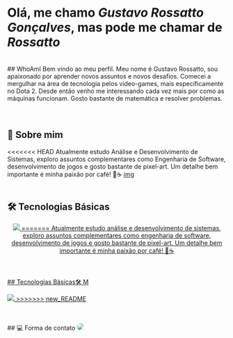 # Olá, me chamo *_Gustavo Rossatto Gonçalves_*, mas pode me chamar de *_Rossatto_*
<br>
## WhoAmI 
Bem vindo ao meu perfil. Meu nome é Gustavo Rossatto, sou apaixonado por aprender novos assuntos e novos desafios. Comecei a mergulhar na área de tecnologia pelos vídeo-games, mais especificamente no Dota 2. Desde então venho me interessando cada vez mais por como as máquinas funcionam. Gosto bastante de matemática e resolver problemas.
<div>
<br><br>

## 🧠 Sobre mim
<<<<<<< HEAD
Atualmente estudo Análise e Desenvolvimento de Sistemas, exploro assuntos complementares como Engenharia de Software, desenvolvimento de jogos e gosto bastante de pixel-art. Um detalhe bem importante é minha paixão por café! 💓☕ [img](/home/gus/Desktop/Git/Readme/rossattoGus/img/coffe.png)
<br><br>
## 🛠️ Tecnologias Básicas  
<p align="center">
  <a href="https://skillicons.dev">
    <img src="https://skillicons.dev/icons?i=git,vim,c,bash" />
=======
Atualmente estudo análise e desenvolvimento de sistemas, exploro assuntos complementares como engenharia de software, desenvolvimento de jogos e gosto bastante de pixel-art. Um detalhe bem importante é minha paixão por café! 💓☕ 
<div>
<br><br>
## Tecnologias Básicas🛠️ M
<p>
  <a href="https://github.com/rossattoGus">
    <img src="https//:skiilicons.dev/icons?i=git,vim,c,bash" />
>>>>>>> new_README
  </a>
<p/>
<div>
<br><br>
## 💻 Forma de contato
<a href="mailto:rossatto.gus@gmail.com"><img src="https://img.shields.io/badge/Gmail-D14836?style=for-the-badge&logo=gmail&logoColor=white" style="border-radius:50px" target="_blank"></a>
